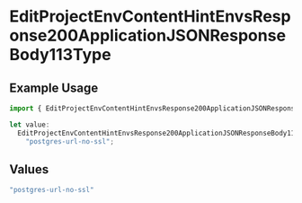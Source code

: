 # EditProjectEnvContentHintEnvsResponse200ApplicationJSONResponseBody113Type

## Example Usage

```typescript
import { EditProjectEnvContentHintEnvsResponse200ApplicationJSONResponseBody113Type } from "@vercel/sdk/models/operations/editprojectenv.js";

let value:
  EditProjectEnvContentHintEnvsResponse200ApplicationJSONResponseBody113Type =
    "postgres-url-no-ssl";
```

## Values

```typescript
"postgres-url-no-ssl"
```